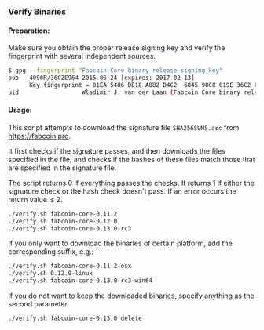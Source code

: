 ### Verify Binaries

#### Preparation:

Make sure you obtain the proper release signing key and verify the fingerprint with several independent sources.

```sh
$ gpg --fingerprint "Fabcoin Core binary release signing key"
pub   4096R/36C2E964 2015-06-24 [expires: 2017-02-13]
      Key fingerprint = 01EA 5486 DE18 A882 D4C2  6845 90C8 019E 36C2 E964
uid                  Wladimir J. van der Laan (Fabcoin Core binary release signing key) <laanwj@gmail.com>
```

#### Usage:

This script attempts to download the signature file `SHA256SUMS.asc` from https://fabcoin.pro.

It first checks if the signature passes, and then downloads the files specified in the file, and checks if the hashes of these files match those that are specified in the signature file.

The script returns 0 if everything passes the checks. It returns 1 if either the signature check or the hash check doesn't pass. If an error occurs the return value is 2.


```sh
./verify.sh fabcoin-core-0.11.2
./verify.sh fabcoin-core-0.12.0
./verify.sh fabcoin-core-0.13.0-rc3
```

If you only want to download the binaries of certain platform, add the corresponding suffix, e.g.:

```sh
./verify.sh fabcoin-core-0.11.2-osx
./verify.sh 0.12.0-linux
./verify.sh fabcoin-core-0.13.0-rc3-win64
```

If you do not want to keep the downloaded binaries, specify anything as the second parameter.

```sh
./verify.sh fabcoin-core-0.13.0 delete
```
